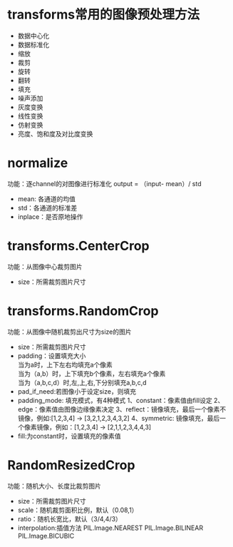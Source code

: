 # transforms常用的图像预处理方法
* 数据中心化
* 数据标准化
* 缩放
* 裁剪
* 旋转
* 翻转
* 填充
* 噪声添加
* 灰度变换
* 线性变换
* 仿射变换
* 亮度、饱和度及对比度变换

# normalize
功能：逐channel的对图像进行标准化
output = （input- mean）/ std
* mean: 各通道的均值
* std：各通道的标准差
* inplace：是否原地操作

# transforms.CenterCrop
功能：从图像中心裁剪图片
* size：所需裁剪图片尺寸

# transforms.RandomCrop
功能：从图像中随机裁剪出尺寸为size的图片
* size：所需裁剪图片尺寸
* padding：设置填充大小   <br>
当为a时，上下左右均填充a个像素   <br>
当为（a,b）时，上下填充b个像素，左右填充a个像素   
当为（a,b,c,d）时,左,上,右,下分别填充a,b,c,d    
* pad_if_need:若图像小于设定size，则填充
* padding_mode: 填充模式，有4种模式
1、constant：像素值由fill设定
2、edge：像素值由图像边缘像素决定
3、reflect：镜像填充，最后一个像素不镜像，例如:[1,2,3,4] -> [3,2,1,2,3,4,3,2]
4、symmetric: 镜像填充，最后一个像素镜像，例如：[1,2,3,4] -> [2,1,1,2,3,4,4,3]
* fill:为constant时，设置填充的像素值 

# RandomResizedCrop
功能：随机大小、长度比裁剪图片
* size：所需裁剪图片尺寸
* scale：随机裁剪面积比例，默认（0.08,1）
* ratio：随机长宽比，默认（3/4,4/3）
* interpolation:插值方法
PIL.Image.NEAREST
PIL.Image.BILINEAR
PIL.Image.BICUBIC
